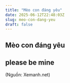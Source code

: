 ```yaml
---
title: "Mèo con đáng yêu"
date: 2025-06-12T22:48:03Z
slug: meo-con-dang-yeu
draft: false
---
```


## Mèo con đáng yêu

## please be mine

(Nguồn: Xemanh.net)